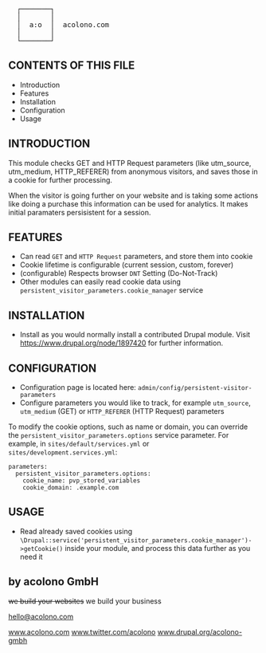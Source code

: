 <pre>
  ┌───────┐
  │       │
  │  a:o  │  acolono.com
  │       │
  └───────┘
</pre>

CONTENTS OF THIS FILE
---------------------

 * Introduction
 * Features
 * Installation
 * Configuration
 * Usage


INTRODUCTION
------------
This module checks GET and HTTP Request parameters (like utm_source, utm_medium, HTTP_REFERER) from anonymous visitors, and saves those in a cookie for further processing.

When the visitor is going further on your website and is taking some actions like doing a purchase this information can be used for analytics. It makes initial paramaters persisistent for a session.

FEATURES
------------
* Can read `GET` and `HTTP Request` parameters, and store them into cookie
* Cookie lifetime is configurable (current session, custom, forever)
* (configurable) Respects browser `DNT` Setting (Do-Not-Track)
* Other modules can easily read cookie data using `persistent_visitor_parameters.cookie_manager` service

INSTALLATION
------------

* Install as you would normally install a contributed Drupal module. Visit
   https://www.drupal.org/node/1897420 for further information.

CONFIGURATION
-------------
* Configuration page is located here: `admin/config/persistent-visitor-parameters`
* Configure parameters you would like to track, for example `utm_source`, `utm_medium` (GET) or `HTTP_REFERER` (HTTP Request) parameters

To modify the cookie options, such as name or domain, you can override the `persistent_visitor_parameters.options` service parameter. For example, in `sites/default/services.yml` or `sites/development.services.yml`:

```
parameters:
  persistent_visitor_parameters.options:
    cookie_name: pvp_stored_variables
    cookie_domain: .example.com
```

USAGE
-------------
* Read already saved cookies using `\Drupal::service('persistent_visitor_parameters.cookie_manager')->getCookie()` inside your module, and process this data further as you need it

by acolono GmbH
---------------

~~we build your websites~~
we build your business

hello@acolono.com

www.acolono.com
www.twitter.com/acolono
www.drupal.org/acolono-gmbh